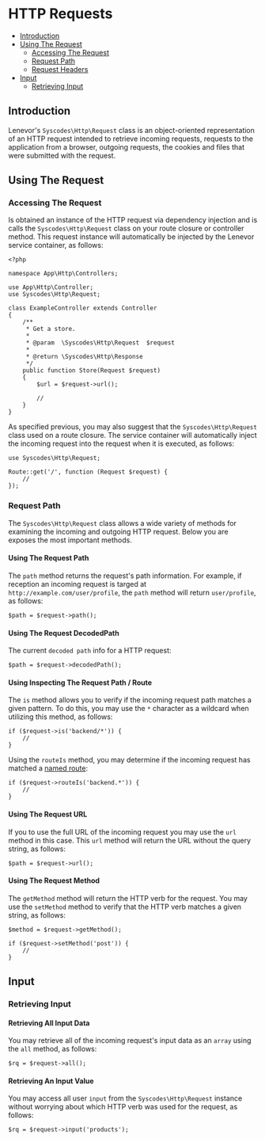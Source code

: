 # HTTP Requests

- [Introduction](#introduction)
- [Using The Request](#using-request)
    - [Accessing The Request](#accessing-request)
    - [Request Path](#request-path)
    - [Request Headers](#request-headers)
- [Input](#input)
    - [Retrieving Input](#retrieving-input)

<a name="introduction"></a>
## Introduction

Lenevor's `Syscodes\Http\Request` class is an object-oriented representation of an HTTP request intended to retrieve incoming requests, requests to the application from a browser, outgoing requests, the cookies and files that were submitted with the request.

<a name="using-request"></a>
## Using The Request

<a name="accessing-request"></a>
### Accessing The Request

Is obtained an instance of the HTTP request via dependency injection and is calls the `Syscodes\Http\Request` class on your route closure or controller method. This request instance will automatically be injected by the Lenevor service container, as follows:

    <?php

    namespace App\Http\Controllers;

    use App\Http\Controller;
    use Syscodes\Http\Request;
    
    class ExampleController extends Controller
    {
        /**
         * Get a store.
         *
         * @param  \Syscodes\Http\Request  $request
         *
         * @return \Syscodes\Http\Response
         */
        public function Store(Request $request)
        {
            $url = $request->url();

            //
        }
    }

As specified previous, you may also suggest that the `Syscodes\Http\Request` class used on a route closure. The service container will automatically inject the incoming request into the request when it is executed, as follows:

    use Syscodes\Http\Request;

    Route::get('/', function (Request $request) {
        //
    });

<a name="request-path"></a>
### Request Path

The `Syscodes\Http\Request` class allows a wide variety of methods for examining the incoming and outgoing HTTP request. Below you are exposes the most important methods. 

<a name="using-request-path"></a>
#### Using The Request Path

The `path` method returns the request's path information. For example, if reception an incoming request is targed at `http://example.com/user/profile`, the `path` method will return `user/profile`, as follows: 

    $path = $request->path();

<a name="using-request-decodedPath"></a>
#### Using The Request DecodedPath

The current `decoded path` info for a HTTP request:

    $path = $request->decodedPath();

<a name="using-inspecting-request-path-route"></a>
#### Using Inspecting The Request Path / Route

The `is` method allows you to verify if the incoming request path matches a given pattern. To do this, you may use the `*` character as a wildcard when utilizing this method, as follows:

    if ($request->is('backend/*')) {
        //
    }

Using the `routeIs` method, you may determine if the incoming request has matched a [named route](/routing.md#named-routes):

    if ($request->routeIs('backend.*')) {
        //
    }

<a name="using-request-url"></a>
#### Using The Request URL

If you to use the full URL of the incoming request you may use the `url` method in this case. This `url` method will return the URL without the query string, as follows:

    $path = $request->url();

<a name="using-request-method"></a>
#### Using The Request Method

The `getMethod` method will return the HTTP verb for the request. You may use the `setMethod` method to verify that the HTTP verb matches a given string, as follows:

    $method = $request->getMethod();

    if ($request->setMethod('post')) {
        //
    }

<a name="input"></a>
## Input

<a name="retrieving-input"></a>
### Retrieving Input

<a name="retrieving-all-input-data"></a>
#### Retrieving All Input Data

You may retrieve all of the incoming request's input data as an `array` using the `all` method, as follows:

    $rq = $request->all();

<a name="retrieving-input-value"></a>
#### Retrieving An Input Value

You may access all user `input` from the `Syscodes\Http\Request` instance without worrying about which HTTP verb was used for the request, as follows:

    $rq = $request->input('products');